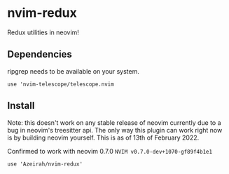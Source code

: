 # nvim-redux

Redux utilities in neovim!

## Dependencies

ripgrep needs to be available on your system.

`use 'nvim-telescope/telescope.nvim`

## Install

Note: this doesn't work on any stable release of neovim currently due to a bug in neovim's treesitter api.
The only way this plugin can work right now is by building neovim yourself. This is as of 13th of February 2022.

Confirmed to work with neovim 0.7.0 `NVIM v0.7.0-dev+1070-gf89f4b1e1`

`use 'Azeirah/nvim-redux'`
